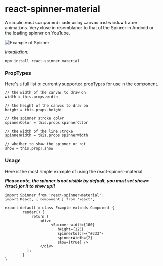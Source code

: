 # react-spinner-material
A simple react component made using canvas and window frame animations. Very close in resemblance to that of the Spinner in Android or the loading spinner on YouTube.

![Example of Spinner](https://raw.githubusercontent.com/icarus-sullivan/react-spinner-material/master/example.gif)

_Installation:_
```
npm install react-spinner-material
```


### PropTypes
Here's a full list of currently supported propTypes for use in the component.
```
// the width of the canvas to draw on
width = this.props.width

// the height of the canvas to draw on
height = this.props.height

// the spinner stroke color
spinnerColor = this.props.spinnerColor

// the width of the line stroke
spinnerWidth = this.props.spinnerWidth

// whether to show the spinner or not
show = this.props.show
```

### Usage
Here is the most simple example of using the react-spinner-material.

_**Please note, the spinner is not visible by default, you must set show={true} for it to show up!!**_

```
import Spinner from 'react-spinner-material';
import React, { Component } from 'react';

export default = class Example extends Component {
		render() {
			return (
			    <div>
				     <Spinner width={100}
					    height={120}
						spinnerColor={"#333"}
						spinnerWidth={2}
						show={true} />
			    </div>
		  );
		}
}
```
